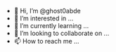 - 👋 Hi, I’m @ghost0abde
- 👀 I’m interested in ...
- 🌱 I’m currently learning ...
- 💞️ I’m looking to collaborate on ...
- 📫 How to reach me ...

<!---
ghost0abde/ghost0abde is a ✨ special ✨ repository because its `README.md` (this file) appears on your GitHub profile.
You can click the Preview link to take a look at your changes.
--->
